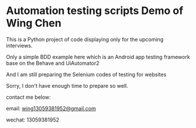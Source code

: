 # Automation testing scripts Demo of Wing Chen

This is a Python project of code displaying only for the upcoming interviews.

Only a simple BDD example here which is an Android app testing framework base on the Behave and UiAutomator2

And I am still preparing the Selenium codes of testing for websites

Sorry, I don't have enough time to prepare so well. 

contact me below:

email: wing13059381952@gmail.com

wechat: 13059381952
